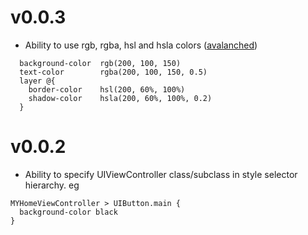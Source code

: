 v0.0.3
=======

* Ability to use rgb, rgba, hsl and hsla colors ([avalanched](https://github.com/avalanched))

```
  background-color  rgb(200, 100, 150)
  text-color        rgba(200, 100, 150, 0.5)
  layer @{
    border-color    hsl(200, 60%, 100%)
    shadow-color    hsla(200, 60%, 100%, 0.2)
  }
```

v0.0.2
=======

* Ability to specify UIViewController class/subclass in style selector hierarchy. eg

```
MYHomeViewController > UIButton.main { 
  background-color black
}
```
